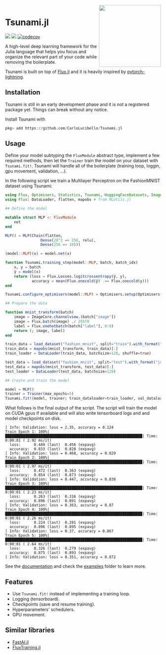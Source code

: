 <img align="right" width="200px" src="https://raw.githubusercontent.com/CarloLucibello/Tsunami.jl/main/docs/src/assets/the_great_wave.jpg">

# Tsunami.jl

[![](https://img.shields.io/badge/docs-dev-blue.svg)](https://CarloLucibello.github.io/Tsunami.jl/dev)
![](https://github.com/CarloLucibello/Tsunami.jl/actions/workflows/ci.yml/badge.svg)
[![codecov](https://codecov.io/gh/CarloLucibello/Tsunami.jl/branch/main/graph/badge.svg?token=UhgCzsHqhM)](https://codecov.io/gh/CarloLucibello/Tsunami.jl)

A high-level deep learning framework for the Julia language 
that helps you focus and organize the relevant part of your code
while removing the boilerplate. 

Tsunami  is built on top of [Flux.jl](https://github.com/FluxML/Flux.jl)
and it is heavily inspired by [pytorch-lightning](https://pytorch-lightning.readthedocs.io/en/latest/).


## Installation 

Tsunami is still in an early development phase and it is not a registered package yet. 
Things can break without any notice. 

Install Tsunami with 
```julia
pkg> add https://github.com/CarloLucibello/Tsunami.jl
```

## Usage

Define your model subtyping the `FluxModule` abstract type, implement a few required methods, then let the `Trainer`
train the model on your dataset with `Tsunami.fit!`. Tsunami will handle all of the boilerplate (training loop, loggin, gpu movement, validation, ...).

In the following script we train a Multilayer Perceptron on the FashionMNIST dataset using Tsunami:
```julia
using Flux, Optimisers, Statistics, Tsunami, HuggingFaceDatasets, ImageCore
using Flux: DataLoader, flatten, mapobs # from MLUtils.jl

## Define the model 

mutable struct MLP <: FluxModule
    net
end

MLP() = MLP(Chain(flatten,
                Dense(28^2 => 256, relu), 
                Dense(256 => 10)))

(model::MLP)(x) = model.net(x)

function Tsunami.training_step(model::MLP, batch, batch_idx)
    x, y = batch
    ŷ = model(x)    
    return (loss = Flux.Losses.logitcrossentropy(ŷ, y), 
            accuracy = mean(Flux.onecold(ŷ) .== Flux.onecold(y)))
end

Tsunami.configure_optimisers(model::MLP) = Optimisers.setup(Optimisers.AdamW(1e-3), model)

## Prepare the data

function mnist_transform(batch)
    image = ImageCore.channelview.(batch["image"])
    image = Flux.batch(image) ./ 255f0
    label = Flux.onehotbatch(batch["label"], 0:9)
    return (; image, label)
end

train_data = load_dataset("fashion_mnist", split="train").with_format("julia")
train_data = mapobs(mnist_transform, train_data)[:]
train_loader = DataLoader(train_data, batchsize=128, shuffle=true)

test_data = load_dataset("fashion_mnist", split="test").with_format("julia")
test_data = mapobs(mnist_transform, test_data)[:]
test_loader = DataLoader(test_data, batchsize=128)

## Create and train the model

model = MLP()
trainer = Trainer(max_epochs=5)
Tsunami.fit!(model, trainer; train_dataloader=train_loader, val_dataloader=test_loader)
```

What follows is the final output of the script. The script will train the model on CUDA gpus if available and will also write tensorboard logs and
and model checkpoints on disk.

```
[ Info: Validation: loss = 2.35, accuracy = 0.124
Train Epoch 1: 100%|██████████████████████████████████████████████████████████████| Time: 0:00:01 ( 2.92 ms/it)
  loss:      0.449 (last)  0.456 (expavg)
  accuracy:  0.833 (last)  0.828 (expavg)
[ Info: Validation: loss = 0.468, accuracy = 0.829
Train Epoch 2: 100%|██████████████████████████████████████████████████████████████| Time: 0:00:01 ( 2.97 ms/it)
  loss:      0.472 (last)  0.363 (expavg)
  accuracy:  0.854 (last)  0.873 (expavg)
[ Info: Validation: loss = 0.447, accuracy = 0.838
Train Epoch 3: 100%|██████████████████████████████████████████████████████████████| Time: 0:00:01 ( 2.23 ms/it)
  loss:      0.263 (last)  0.316 (expavg)
  accuracy:  0.896 (last)  0.891 (expavg)
[ Info: Validation: loss = 0.363, accuracy = 0.87
Train Epoch 4: 100%|██████████████████████████████████████████████████████████████| Time: 0:00:01 ( 2.26 ms/it)
  loss:      0.224 (last)  0.281 (expavg)
  accuracy:  0.896 (last)  0.895 (expavg)
[ Info: Validation: loss = 0.37, accuracy = 0.867
Train Epoch 5: 100%|██████████████████████████████████████████████████████████████| Time: 0:00:01 ( 2.64 ms/it)
  loss:      0.326 (last)  0.279 (expavg)
  accuracy:  0.875 (last)  0.893 (expavg)
[ Info: Validation: loss = 0.351, accuracy = 0.872
```

See the [documentation](https://carlolucibello.github.io/Tsunami.jl/dev/) and check the [examples](https://github.com/CarloLucibello/Tsunami.jl/tree/main/examples) folder to learn more.

## Features

- Use `Tsunami.fit!` instead of implementing a training loop.
- Logging (tensorboard).
- Checkpoints (save and resume training).
- Hyperparameters' schedulers.
- GPU movement.


## Similar libraries 

- [FastAI.jl](https://github.com/FluxML/FastAI.jl)
- [FluxTraining.jl](https://github.com/FluxML/FluxTraining.jl)
